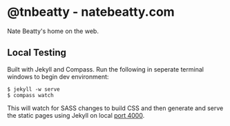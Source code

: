 @tnbeatty - natebeatty.com
===

Nate Beatty's home on the web.

Local Testing
---

Built with Jekyll and Compass. Run the following in seperate terminal windows to begin dev environment:

	$ jekyll -w serve
	$ compass watch

This will watch for SASS changes to build CSS and then generate and serve the static pages using Jekyll on local [port 4000](http://localhost:4000).